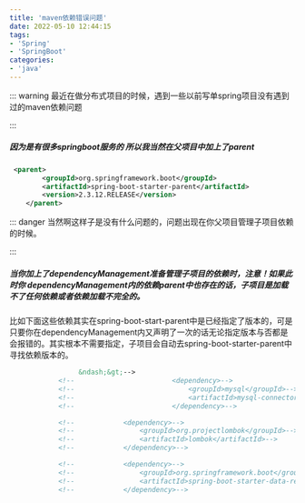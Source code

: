 ```yaml
---
title: 'maven依赖错误问题'
date: 2022-05-10 12:44:15
tags:
- 'Spring'
- 'SpringBoot'
categories:
- 'java'
---
```


::: warning 最近在做分布式项目的时候，遇到一些以前写单spring项目没有遇到过的maven依赖问题

:::

<!-- more -->

##### 因为是有很多springboot服务的 所以我当然在父项目中加上了parent

```xml
 <parent>
        <groupId>org.springframework.boot</groupId>
        <artifactId>spring-boot-starter-parent</artifactId>
        <version>2.3.12.RELEASE</version>
    </parent>

```

::: danger 当然啊这样子是没有什么问题的，问题出现在你父项目管理子项目依赖的时候。  

:::

##### 当你加上了dependencyManagement准备管理子项目的依赖时，注意！如果此时你 dependencyManagement内的依赖parent中也存在的话，子项目是加载不了任何依赖或者依赖加载不完全的。

比如下面这些依赖其实在spring-boot-start-parent中是已经指定了版本的，可是只要你在dependencyManagement内又声明了一次的话无论指定版本与否都是会报错的。其实根本不需要指定，子项目会自动去spring-boot-starter-parent中寻找依赖版本的。

```xml
                 &ndash;&gt;-->
            <!--                        <dependency>-->
            <!--                            <groupId>mysql</groupId>-->
            <!--                            <artifactId>mysql-connector-java</artifactId>-->
            <!--                        </dependency>-->

            <!--            <dependency>-->
            <!--                <groupId>org.projectlombok</groupId>-->
            <!--                <artifactId>lombok</artifactId>-->
            <!--            </dependency>-->

            <!--            <dependency>-->
            <!--                <groupId>org.springframework.boot</groupId>-->
            <!--                <artifactId>spring-boot-starter-data-redis</artifactId>-->
            <!--            </dependency>-->

```

